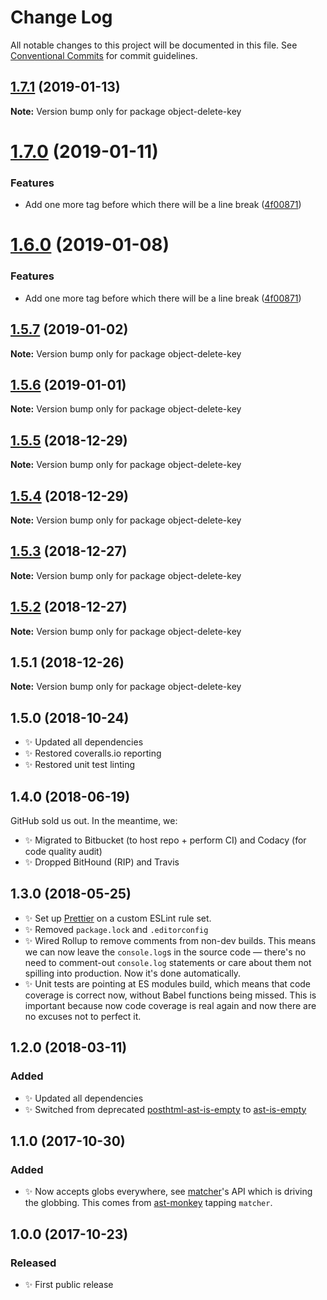 # Change Log

All notable changes to this project will be documented in this file.
See [Conventional Commits](https://conventionalcommits.org) for commit guidelines.

## [1.7.1](https://bitbucket.org/codsen/codsen/src/master/packages/object-delete-key/compare/object-delete-key@1.7.0...object-delete-key@1.7.1) (2019-01-13)

**Note:** Version bump only for package object-delete-key





# [1.7.0](https://bitbucket.org/codsen/codsen/src/master/packages/object-delete-key/compare/object-delete-key@1.5.7...object-delete-key@1.7.0) (2019-01-11)

### Features

- Add one more tag before which there will be a line break ([4f00871](https://bitbucket.org/codsen/codsen/src/master/packages/object-delete-key/commits/4f00871))

# [1.6.0](https://bitbucket.org/codsen/codsen/src/master/packages/object-delete-key/compare/object-delete-key@1.5.7...object-delete-key@1.6.0) (2019-01-08)

### Features

- Add one more tag before which there will be a line break ([4f00871](https://bitbucket.org/codsen/codsen/src/master/packages/object-delete-key/commits/4f00871))

## [1.5.7](https://bitbucket.org/codsen/codsen/src/master/packages/object-delete-key/compare/object-delete-key@1.5.6...object-delete-key@1.5.7) (2019-01-02)

**Note:** Version bump only for package object-delete-key

## [1.5.6](https://bitbucket.org/codsen/codsen/src/master/packages/object-delete-key/compare/object-delete-key@1.5.5...object-delete-key@1.5.6) (2019-01-01)

**Note:** Version bump only for package object-delete-key

## [1.5.5](https://bitbucket.org/codsen/codsen/src/master/packages/object-delete-key/compare/object-delete-key@1.5.4...object-delete-key@1.5.5) (2018-12-29)

**Note:** Version bump only for package object-delete-key

## [1.5.4](https://bitbucket.org/codsen/codsen/src/master/packages/object-delete-key/compare/object-delete-key@1.5.3...object-delete-key@1.5.4) (2018-12-29)

**Note:** Version bump only for package object-delete-key

## [1.5.3](https://bitbucket.org/codsen/codsen/src/master/packages/object-delete-key/compare/object-delete-key@1.5.2...object-delete-key@1.5.3) (2018-12-27)

**Note:** Version bump only for package object-delete-key

## [1.5.2](https://bitbucket.org/codsen/codsen/src/master/packages/object-delete-key/compare/object-delete-key@1.5.1...object-delete-key@1.5.2) (2018-12-27)

**Note:** Version bump only for package object-delete-key

## 1.5.1 (2018-12-26)

**Note:** Version bump only for package object-delete-key

## 1.5.0 (2018-10-24)

- ✨ Updated all dependencies
- ✨ Restored coveralls.io reporting
- ✨ Restored unit test linting

## 1.4.0 (2018-06-19)

GitHub sold us out. In the meantime, we:

- ✨ Migrated to Bitbucket (to host repo + perform CI) and Codacy (for code quality audit)
- ✨ Dropped BitHound (RIP) and Travis

## 1.3.0 (2018-05-25)

- ✨ Set up [Prettier](https://prettier.io) on a custom ESLint rule set.
- ✨ Removed `package.lock` and `.editorconfig`
- ✨ Wired Rollup to remove comments from non-dev builds. This means we can now leave the `console.log`s in the source code — there's no need to comment-out `console.log` statements or care about them not spilling into production. Now it's done automatically.
- ✨ Unit tests are pointing at ES modules build, which means that code coverage is correct now, without Babel functions being missed. This is important because now code coverage is real again and now there are no excuses not to perfect it.

## 1.2.0 (2018-03-11)

### Added

- ✨ Updated all dependencies
- ✨ Switched from deprecated [posthtml-ast-is-empty](https://bitbucket.org/codsen/posthtml-ast-is-empty) to [ast-is-empty](https://bitbucket.org/codsen/ast-is-empty)

## 1.1.0 (2017-10-30)

### Added

- ✨ Now accepts globs everywhere, see [matcher](https://github.com/sindresorhus/matcher)'s API which is driving the globbing. This comes from [ast-monkey](https://bitbucket.org/codsen/ast-monkey) tapping `matcher`.

## 1.0.0 (2017-10-23)

### Released

- ✨ First public release
